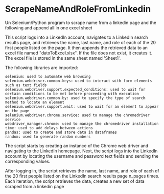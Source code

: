 # ScrapeNameAndRoleFromLinkedin
Un Selenium/Python program to scrape name from a linkedin page and the following and append all in one excel sheet


This script logs into a LinkedIn account, navigates to a LinkedIn search results page, and retrieves the name, last name, and role of each of the 20 first people listed on the page.
It then appends the retrieved data to an excel file named "datoToExcel.xlsx". If the file does not exist, it creates it.
The excel file is stored in the same sheet named 'Sheet1'.

The following libraries are imported:

    selenium: used to automate web browsing
    selenium.webdriver.common.keys: used to interact with form elements such as text fields
    selenium.webdriver.support.expected_conditions: used to wait for certain conditions to be met before proceeding with execution
    selenium.webdriver.common.by: used to specify the type of search method to locate an element
    selenium.webdriver.support.wait: used to wait for an element to appear on the page
    selenium.webdriver.chrome.service: used to manage the chromedriver service
    webdriver_manager.chrome: used to manage the chromedriver installation
    time: used to add delays between actions
    pandas: used to create and store data in dataframes
    random: used to generate random numbers

The script starts by creating an instance of the Chrome web driver and navigating to the LinkedIn homepage.
Next, the script logs into the LinkedIn account by locating the username and password text fields and sending the corresponding values.

After logging in, the script retrieves the name, last name, and role of each of the 20 first people listed on the LinkedIn search results page n_pages times.
Each iteration, the script retrieves the data, creates a new set of data scraped from a linkedin page
